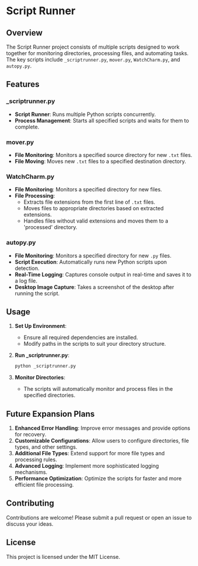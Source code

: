 
# Script Runner

## Overview
The Script Runner project consists of multiple scripts designed to work together for monitoring directories, processing files, and automating tasks. The key scripts include `_scriptrunner.py`, `mover.py`, `WatchCharm.py`, and `autopy.py`.

## Features
### _scriptrunner.py
- **Script Runner**: Runs multiple Python scripts concurrently.
- **Process Management**: Starts all specified scripts and waits for them to complete.

### mover.py
- **File Monitoring**: Monitors a specified source directory for new `.txt` files.
- **File Moving**: Moves new `.txt` files to a specified destination directory.

### WatchCharm.py
- **File Monitoring**: Monitors a specified directory for new files.
- **File Processing**:
  - Extracts file extensions from the first line of `.txt` files.
  - Moves files to appropriate directories based on extracted extensions.
  - Handles files without valid extensions and moves them to a 'processed' directory.

### autopy.py
- **File Monitoring**: Monitors a specified directory for new `.py` files.
- **Script Execution**: Automatically runs new Python scripts upon detection.
- **Real-Time Logging**: Captures console output in real-time and saves it to a log file.
- **Desktop Image Capture**: Takes a screenshot of the desktop after running the script.

## Usage
1. **Set Up Environment**:
   - Ensure all required dependencies are installed.
   - Modify paths in the scripts to suit your directory structure.

2. **Run _scriptrunner.py**:
    ```bash
    python _scriptrunner.py
    ```

3. **Monitor Directories**:
   - The scripts will automatically monitor and process files in the specified directories.

## Future Expansion Plans
1. **Enhanced Error Handling**: Improve error messages and provide options for recovery.
2. **Customizable Configurations**: Allow users to configure directories, file types, and other settings.
3. **Additional File Types**: Extend support for more file types and processing rules.
4. **Advanced Logging**: Implement more sophisticated logging mechanisms.
5. **Performance Optimization**: Optimize the scripts for faster and more efficient file processing.

## Contributing
Contributions are welcome! Please submit a pull request or open an issue to discuss your ideas.

## License
This project is licensed under the MIT License.
